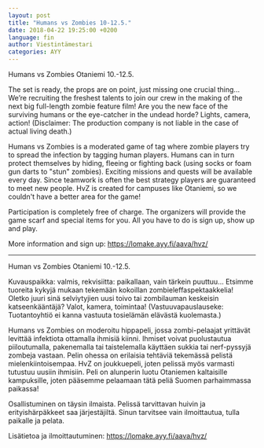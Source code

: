 ```yaml
---
layout: post
title: "Humans vs Zombies 10-12.5."
date: 2018-04-22 19:25:00 +0200
language: fin
author: Viestintämestari
categories: AYY
---
```

Humans vs Zombies Otaniemi 10.-12.5.

The set is ready, the props are on point, just missing one crucial thing... We’re recruiting the freshest talents to join our crew in the making of the next big full-length zombie feature film! Are you the new face of the surviving humans or the eye-catcher in the undead horde? Lights, camera, action! (Disclaimer: The production company is not liable in the case of actual living death.)

Humans vs Zombies is a moderated game of tag where zombie players try to spread the infection by tagging human players. Humans can in turn protect themselves by hiding, fleeing or fighting back (using socks or foam gun darts to "stun" zombies). Exciting missions and quests will be available every day. Since teamwork is often the best strategy players are guaranteed to meet new people. HvZ is created for campuses like Otaniemi, so we couldn't have a better area for the game!

Participation is completely free of charge. The organizers will provide the game scarf and special items for you. All you have to do is sign up, show up and play.

More information and sign up: <https://lomake.ayy.fi/aava/hvz/>

***
Human vs Zombies Otaniemi 10.-12.5.

Kuvauspaikka: valmis, rekvisiitta: paikallaan, vain tärkein puuttuu... Etsimme tuoreita kykyjä mukaan tekemään kokoillan zombieleffaspektaakkelia! Oletko juuri sinä selviytyjien uusi toivo tai zombilauman keskeisin katseenkääntäjä? Valot, kamera, toimintaa! (Vastuuvapauslauseke: Tuotantoyhtiö ei kanna vastuuta tosielämän elävästä kuolemasta.)

Humans vs Zombies on moderoitu hippapeli, jossa zombi-pelaajat yrittävät levittää infektiota ottamalla ihmisiä kiinni. Ihmiset voivat puolustautua piiloutumalla, pakenemalla tai taistelemalla käyttäen sukkia tai nerf-pyssyjä zombeja vastaan. Pelin ohessa on erilaisia tehtäviä tekemässä pelistä mielenkiintoisempaa. HvZ on joukkuepeli, joten pelissä myös varmasti tutustuu uusiin ihmisiin. Peli on alunperin luotu Otaniemen kaltaisille kampuksille, joten pääsemme pelaamaan tätä peliä Suomen parhaimmassa paikassa!

Osallistuminen on täysin ilmaista. Pelissä tarvittavan huivin ja erityishärpäkkeet saa järjestäjiltä. Sinun tarvitsee vain ilmoittautua, tulla paikalle ja pelata.

Lisätietoa ja ilmoittautuminen: <https://lomake.ayy.fi/aava/hvz/>